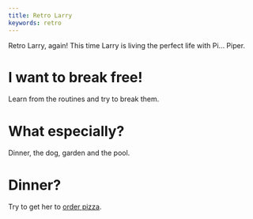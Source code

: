 ```yaml
---
title: Retro Larry
keywords: retro
---
```


Retro Larry, again! This time Larry is living the perfect life with Pi... Piper.

# I want to break free!
Learn from the routines and try to break them.

# What especially?
Dinner, the dog, garden and the pool.

# Dinner?
Try to get her to [order pizza](010-pizza.md).
